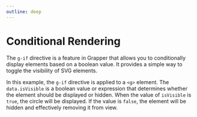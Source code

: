 ```yaml
---
outline: deep
---
```


# Conditional Rendering

The `g-if` directive is a feature in Grapper that allows you to conditionally display elements
based on a boolean value. It provides a simple way to toggle the visibility of SVG elements.

In this example, the `g-if` directive is applied to a `<g>` element. The `data.isVisible` is a
boolean value or expression that determines whether the element should be displayed or hidden. When
the value of `isVisible` is `true`, the circle will be displayed. If the value is `false`, the
element will be hidden and effectively removing it from view.

<ClientOnly>
<div id="conditional">
</div>
<g-editor href="#conditional" lines-highlight="4" keep-aspect><!--<grapper-view data="isVisible: true" style="width: 200px;">
  <svg viewBox="0 0 100 100">
    <g g-if="isVisible">
      <circle cx="50" 
              cy="50" 
              r="30"/>
    </g>
  </svg>
</grapper-view>
<p>
  <label>change the visibility:
    <input type="checkbox" checked 
           onchange="document.querySelector('grapper-view').data.isVisible=this.checked">
  </label>
</p>--></g-editor>
</ClientOnly>